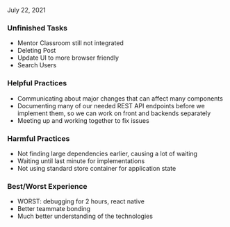July 22, 2021

### Unfinished Tasks

- Mentor Classroom still not integrated
- Deleting Post 
- Update UI to more browser friendly
- Search Users


### Helpful Practices

- Communicating about major changes that can affect many components
- Documenting many of our needed REST API endpoints before we implement them, so we can work on front and backends separately 
- Meeting up and working together to fix issues

### Harmful Practices

- Not finding large dependencies earlier, causing a lot of waiting
- Waiting until last minute for implementations
- Not using standard store container for application state

### Best/Worst Experience

- WORST: debugging for 2 hours, react native
- Better teammate bonding
- Much better understanding of the technologies